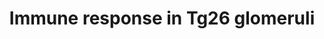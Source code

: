 ---
annotations:
- type: Pathway Ontology
  value: kidney disease pathway
- type: Disease Ontology
  value: human immunodeficiency virus infectious disease
authors:
- AgustinGV
- L Dupuis
description: 'This is a pathway adapted from PMID: 25988887'
last-edited: 2019-12-03
organisms:
- Mus musculus
redirect_from:
- /index.php/Pathway:WP4749
- /instance/WP4749
schema-jsonld:
- '@context': https://schema.org/
  '@id': https://wikipathways.github.io/pathways/WP4749.html
  '@type': Dataset
  creator:
    '@type': Organization
    name: WikiPathways
  description: 'This is a pathway adapted from PMID: 25988887'
  keywords:
  - Nfkb2
  - Tlr3
  - Cgas
  - Sting1
  - Tlr2
  - Il1b
  - Irf3
  - Nlrp3
  - Casp1
  - Ifi204
  - Nfkb1
  - Tlr8
  - Myd88
  - Tlr4
  - Tnfrsf1b
  - Ifnab1
  - Ifna
  - Tlr7
  license: CC0
  name: Immune response in Tg26 glomeruli
seo: CreativeWork
title: Immune response in Tg26 glomeruli
wpid: WP4749
---